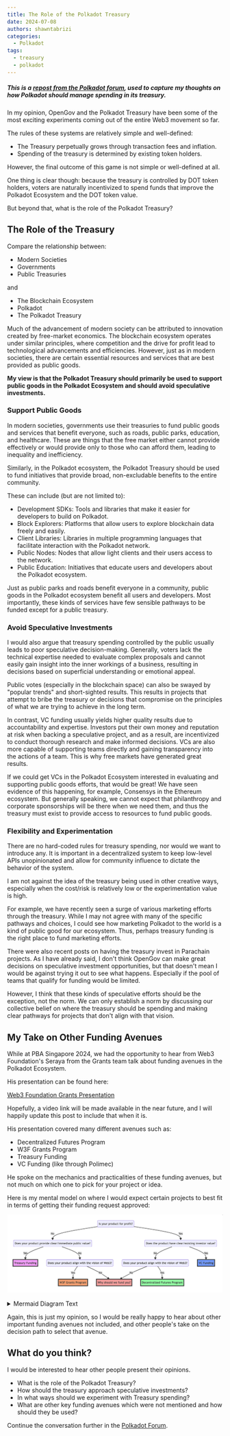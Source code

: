 ```yaml
---
title: The Role of the Polkadot Treasury
date: 2024-07-08
authors: shawntabrizi
categories:
  - Polkadot
tags:
  - treasury
  - polkadot
---
```


##### This is a [repost from the Polkadot forum](https://forum.polkadot.network/t/is-the-treasury-polkadots-biggest-vc/9015), used to capture my thoughts on how Polkadot should manage spending in its treasury.

In my opinion, OpenGov and the Polkadot Treasury have been some of the most exciting experiments coming out of the entire Web3 movement so far.

The rules of these systems are relatively simple and well-defined:
- The Treasury perpetually grows through transaction fees and inflation.
- Spending of the treasury is determined by existing token holders.

However, the final outcome of this game is not simple or well-defined at all.

One thing is clear though: because the treasury is controlled by DOT token holders, voters are naturally incentivized to spend funds that improve the Polkadot Ecosystem and the DOT token value.

But beyond that, what is the role of the Polkadot Treasury?

## The Role of the Treasury

Compare the relationship between:

- Modern Societies
- Governments
- Public Treasuries

and

- The Blockchain Ecosystem
- Polkadot
- The Polkadot Treasury

Much of the advancement of modern society can be attributed to innovation created by free-market economics. The blockchain ecosystem operates under similar principles, where competition and the drive for profit lead to technological advancements and efficiencies. However, just as in modern societies, there are certain essential resources and services that are best provided as public goods.

**My view is that the Polkadot Treasury should primarily be used to support public goods in the Polkadot Ecosystem and should avoid speculative investments.**

### Support Public Goods

In modern societies, governments use their treasuries to fund public goods and services that benefit everyone, such as roads, public parks, education, and healthcare. These are things that the free market either cannot provide effectively or would provide only to those who can afford them, leading to inequality and inefficiency.

Similarly, in the Polkadot ecosystem, the Polkadot Treasury should be used to fund initiatives that provide broad, non-excludable benefits to the entire community.

These can include (but are not limited to):

- Development SDKs: Tools and libraries that make it easier for developers to build on Polkadot.
- Block Explorers: Platforms that allow users to explore blockchain data freely and easily.
- Client Libraries: Libraries in multiple programming languages that facilitate interaction with the Polkadot network.
- Public Nodes: Nodes that allow light clients and their users access to the network.
- Public Education: Initiatives that educate users and developers about the Polkadot ecosystem.

Just as public parks and roads benefit everyone in a community, public goods in the Polkadot ecosystem benefit all users and developers. Most importantly, these kinds of services have few sensible pathways to be funded except for a public treasury.

### Avoid Speculative Investments

I would also argue that treasury spending controlled by the public usually leads to poor speculative decision-making. Generally, voters lack the technical expertise needed to evaluate complex proposals and cannot easily gain insight into the inner workings of a business, resulting in decisions based on superficial understanding or emotional appeal.

Public votes (especially in the blockchain space) can also be swayed by "popular trends" and short-sighted results. This results in projects that attempt to bribe the treasury or decisions that compromise on the principles of what we are trying to achieve in the long term.

In contrast, VC funding usually yields higher quality results due to accountability and expertise. Investors put their own money and reputation at risk when backing a speculative project, and as a result, are incentivized to conduct thorough research and make informed decisions. VCs are also more capable of supporting teams directly and gaining transparency into the actions of a team. This is why free markets have generated great results.

If we could get VCs in the Polkadot Ecosystem interested in evaluating and supporting public goods efforts, that would be great! We have seen evidence of this happening, for example, Consensys in the Ethereum ecosystem. But generally speaking, we cannot expect that philanthropy and corporate sponsorships will be there when we need them, and thus the treasury must exist to provide access to resources to fund public goods.

### Flexibility and Experimentation

There are no hard-coded rules for treasury spending, nor would we want to introduce any. It is important in a decentralized system to keep low-level APIs unopinionated and allow for community influence to dictate the behavior of the system.

I am not against the idea of the treasury being used in other creative ways, especially when the cost/risk is relatively low or the experimentation value is high.

For example, we have recently seen a surge of various marketing efforts through the treasury. While I may not agree with many of the specific pathways and choices, I could see how marketing Polkadot to the world is a kind of public good for our ecosystem. Thus, perhaps treasury funding is the right place to fund marketing efforts.

There were also recent posts on having the treasury invest in Parachain projects. As I have already said, I don't think OpenGov can make great decisions on speculative investment opportunities, but that doesn't mean I would be against trying it out to see what happens. Especially if the pool of teams that qualify for funding would be limited.

However, I think that these kinds of speculative efforts should be the exception, not the norm. We can only establish a norm by discussing our collective belief on where the treasury should be spending and making clear pathways for projects that don't align with that vision.

## My Take on Other Funding Avenues

While at PBA Singapore 2024, we had the opportunity to hear from Web3 Foundation's Seraya from the Grants team talk about funding avenues in the Polkadot Ecosystem.

His presentation can be found here:

[Web3 Foundation Grants Presentation](https://docs.google.com/presentation/d/1klUCa1QonjVxV_yc4VWWo3I2aXwgELj8np1ZnfCzc8I/edit?usp=sharing)

Hopefully, a video link will be made available in the near future, and I will happily update this post to include that when it is.

His presentation covered many different avenues such as:

- Decentralized Futures Program
- W3F Grants Program
- Treasury Funding
- VC Funding (like through Polimec)

He spoke on the mechanics and practicalities of these funding avenues, but not much on which one to pick for your project or idea.

Here is my mental model on where I would expect certain projects to best fit in terms of getting their funding request approved:

![Funding Decision Tree](/assets/images/funding-decision-tree.png)

<details>

<summary>Mermaid Diagram Text</summary>

 ```mermaid
graph TD
    FP(Is your product for profit?)
    FP-->|No|PUBVAL
    FP-->|Yes|INVESTOR

    PUBVAL(Does your product provide clear/immediate public value?)
    PUBVAL-->|Yes|T[Treasury Funding]
    PUBVAL-->|No|LONGTERM

    LONGTERM(Does your product align with the vision of Web3?)
    LONGTERM-->|Yes|W3F[W3F Grants Program]
    LONGTERM-->|No|WHY[Why should we fund you?]

    ALIGN(Does your product align with the vision of Web3?)
    ALIGN-->|Yes|DFP[Decentralized Futures Program]
    ALIGN-->|No|WHY[Why should we fund you?]

    INVESTOR(Does the product have clear/existing investor value?)
    INVESTOR-->|No|ALIGN
    INVESTOR-->|Yes|VC[VC Funding]

    style T fill:#f9f,stroke:#333,stroke-width:4px;
    style W3F fill:#f96,stroke:#333,stroke-width:4px;
    style DFP fill:#6f9,stroke:#333,stroke-width:4px;
    style VC fill:#69f,stroke:#333,stroke-width:4px;
    style WHY fill:#f99,stroke:#333,stroke-width:4px;
```

</details>

Again, this is just my opinion, so I would be really happy to hear about other important funding avenues not included, and other people's take on the decision path to select that avenue.

## What do you think?

I would be interested to hear other people present their opinions.

- What is the role of the Polkadot Treasury?
- How should the treasury approach speculative investments?
- In what ways should we experiment with Treasury spending?
- What are other key funding avenues which were not mentioned and how should they be used?

Continue the conversation further in the [Polkadot Forum](https://forum.polkadot.network/t/is-the-treasury-polkadots-biggest-vc/9015).

